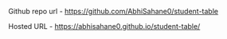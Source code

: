 Github repo url - https://github.com/AbhiSahane0/student-table

Hosted URL - https://abhisahane0.github.io/student-table/
